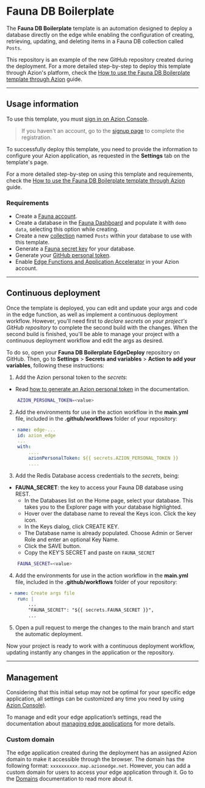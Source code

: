 # Fauna DB Boilerplate

The **Fauna DB Boilerplate** template is an automation designed to deploy a database directly on the edge while enabling the configuration of creating, retrieving, updating, and deleting items in a Fauna DB collection called `Posts`.

This repository is an example of the new GitHub repository created during the deployment. For a more detailed step-by-step to deploy this template through Azion's platform, check the [How to use the Fauna DB Boilerplate template through Azion](https://www.azion.com/en/documentation/products/guides/faunadb-boilerplate/) guide.

---

## Usage information

To use this template, you must [sign in on Azion Console](https://console.azion.com/login).

> If you haven't an account, go to the [signup page](https://console.azion.com/signup) to complete the registration.

To successfully deploy this template, you need to provide the information to configure your Azion application, as requested in the **Settings** tab on the template's page.

For a more detailed step-by-step on using this template and requirements, check the [How to use the Fauna DB Boilerplate template through Azion](https://www.azion.com/en/documentation/products/guides/faunadb-boilerplate/) guide.

### Requirements

- Create a [Fauna account](https://dashboard.fauna.com/register).
- Create a database in the [Fauna Dashboard](https://docs.fauna.com/fauna/current/get_started/dashboard) and populate it with `demo data`, selecting this option while creating.
- Create a new [collection](https://docs.fauna.com/fauna/current/cookbook/data_model/collections) named `Posts` within your database to use with this template.
- Generate a [Fauna secret key](https://docs.fauna.com/fauna/v4/security/keys?lang=shell) for your database.
- Generate your [GitHub personal token](https://docs.github.com/en/authentication/keeping-your-account-and-data-secure/managing-your-personal-access-tokens#creating-a-personal-access-token-classic).
- Enable [Edge Functions and Application Accelerator](https://www.azion.com/en/documentation/products/guides/billing-and-subscriptions/) in your Azion account.

---

## Continuous deployment

Once the template is deployed, you can edit and update your args and code in the edge function, as well as implement a continuous deployment workflow. However, you'll need first to *declare secrets on your project's GitHub repository* to complete the second build with the changes. When the second build is finished, you'll be able to manage your project with a continuous deployment workflow and edit the args as desired.

To do so, open your **Fauna DB Boilerplate EdgeDeploy** repository on GitHub. Then, go to **Settings** > **Secrets and variables** > **Action to add your variables**, following these instructions:

1. Add the Azion personal token to the *secrets*:
- Read [how to generate an Azion personal token](https://www.azion.com/en/documentation/products/accounts/personal-tokens/) in the documentation.

```bash
    AZION_PERSONAL_TOKEN=<value>
```

2. Add the environments for use in the action workflow in the **main.yml** file, included in the **.github/workflows** folder of your repository:

```yml
  - name: edge-...
    id: azion_edge
    ...
    with:
        ....
        azionPersonalToken: ${{ secrets.AZION_PERSONAL_TOKEN }}
        ....

```

3. Add the Redis Database access credentials to the *secrets*, being:

- **FAUNA_SECRET**: the key to access your Fauna DB database using REST.
  - In the Databases list on the Home page, select your database. This takes you to the Explorer page with your database highlighted.
  - Hover over the database name to reveal the Keys icon. Click the key icon.
  - In the Keys dialog, click CREATE KEY.
  - The Database name is already populated. Choose Admin or Server Role and enter an optional Key Name.
  - Click the SAVE button.
  - Copy the KEY’S SECRET and paste on `FAUNA_SECRET`


```bash
    FAUNA_SECRET=<value>
```

4. Add the environments for use in the action workflow in the **main.yml** file, included in the **.github/workflows** folder of your repository:

```yml
 - name: Create args file
    run: |
        ...
        "FAUNA_SECRET": "${{ secrets.FAUNA_SECRET }}",
        ...
```

5. Open a pull request to merge the changes to the main branch and start the automatic deployment.

Now your project is ready to work with a continuous deployment workflow, updating instantly any changes in the application or the repository. 

--- 

## Management

Considering that this initial setup may not be optimal for your specific edge application, all settings can be customized any time you need by using [Azion Console)](https://console.azion.com/).

To manage and edit your edge application’s settings, read the documentation about [managing edge applications](https://www.azion.com/en/documentation/products/edge-application/first-steps/) for more details.

### Custom domain

The edge application created during the deployment has an assigned Azion domain to make it accessible through the browser. The domain has the following format: `xxxxxxxxxx.map.azionedge.net`. However, you can add a custom domain for users to access your edge application through it. Go to the [Domains](https://www.azion.com/en/documentation/products/guides/configure-a-domain/) documentation to read more about it.
